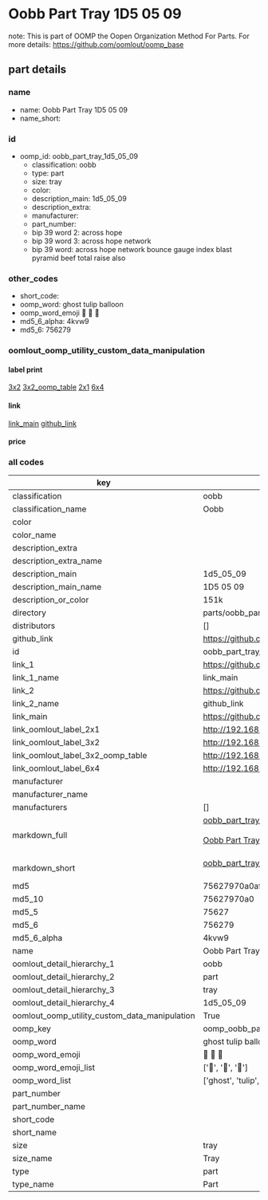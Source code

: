 # Oobb Part Tray 1D5 05 09  

note: This is part of OOMP the Oopen Organization Method For Parts. For more details: https://github.com/oomlout/oomp_base

##  part details





### name
* name: Oobb Part Tray 1D5 05 09
* name_short: 
### id
* oomp_id: oobb_part_tray_1d5_05_09
  * classification: oobb
  * type: part
  * size: tray
  * color: 
  * description_main: 1d5_05_09
  * description_extra: 
  * manufacturer: 
  * part_number: 
  * bip 39 word 2: across hope
  * bip 39 word 3: across hope network
  * bip 39 word: across hope network bounce gauge index blast pyramid beef total raise also

### other_codes
* short_code: 
* oomp_word: ghost tulip balloon
* oomp_word_emoji :ghost: :tulip: :balloon:
* md5_6_alpha: 4kvw9
* md5_6: 756279






### oomlout_oomp_utility_custom_data_manipulation
#### label print
[3x2](http://192.168.1.245:1112/?label=oomp%204kvw9)
[3x2_oomp_table](http://192.168.1.107:1112/?label=oomp%204kvw9)
[2x1](http://192.168.1.242:1112/?label=oomp%204kvw9)
[6x4](http://192.168.1.55:1112/?label=oomp%204kvw9)    

#### link

[link_main](https://github.com/oomlout/oomlout_oomp_current_version_messy/tree/main/parts/oobb_part_tray_1d5_05_09) [github_link](https://github.com/oomlout/oomlout_oomp_part_src/tree/main/parts/oobb_part_tray_1d5_05_09)                             

#### price







### all codes 
| key | value |  
| --- | --- |  
| classification | oobb |  
| classification_name | Oobb |  
| color |  |  
| color_name |  |  
| description_extra |  |  
| description_extra_name |  |  
| description_main | 1d5_05_09 |  
| description_main_name | 1D5 05 09 |  
| description_or_color | 151k |  
| directory | parts/oobb_part_tray_1d5_05_09 |  
| distributors | [] |  
| github_link | https://github.com/oomlout/oomlout_oomp_part_src/tree/main/parts/oobb_part_tray_1d5_05_09 |  
| id | oobb_part_tray_1d5_05_09 |  
| link_1 | https://github.com/oomlout/oomlout_oomp_current_version_messy/tree/main/parts/oobb_part_tray_1d5_05_09 |  
| link_1_name | link_main |  
| link_2 | https://github.com/oomlout/oomlout_oomp_part_src/tree/main/parts/oobb_part_tray_1d5_05_09 |  
| link_2_name | github_link |  
| link_main | https://github.com/oomlout/oomlout_oomp_current_version_messy/tree/main/parts/oobb_part_tray_1d5_05_09 |  
| link_oomlout_label_2x1 | http://192.168.1.242:1112/?label=oomp%204kvw9 |  
| link_oomlout_label_3x2 | http://192.168.1.245:1112/?label=oomp%204kvw9 |  
| link_oomlout_label_3x2_oomp_table | http://192.168.1.107:1112/?label=oomp%204kvw9 |  
| link_oomlout_label_6x4 | http://192.168.1.55:1112/?label=oomp%204kvw9 |  
| manufacturer |  |  
| manufacturer_name |  |  
| manufacturers | [] |  
| markdown_full | [oobb_part_tray_1d5_05_09](https://github.com/oomlout/oomlout_oomp_current_version_messy/tree/main/parts/oobb_part_tray_1d5_05_09)<br>[](https://github.com/oomlout/oomlout_oomp_current_version_messy/tree/main/parts/oobb_part_tray_1d5_05_09)<br>[Oobb Part Tray 1D5 05 09](https://github.com/oomlout/oomlout_oomp_current_version_messy/tree/main/parts/oobb_part_tray_1d5_05_09)<br><br> |  
| markdown_short | [oobb_part_tray_1d5_05_09](https://github.com/oomlout/oomlout_oomp_current_version_messy/tree/main/parts/oobb_part_tray_1d5_05_09)<br><br> |  
| md5 | 75627970a0af02edcb3041a7299b5812 |  
| md5_10 | 75627970a0 |  
| md5_5 | 75627 |  
| md5_6 | 756279 |  
| md5_6_alpha | 4kvw9 |  
| name | Oobb Part Tray 1D5 05 09 |  
| oomlout_detail_hierarchy_1 | oobb |  
| oomlout_detail_hierarchy_2 | part |  
| oomlout_detail_hierarchy_3 | tray |  
| oomlout_detail_hierarchy_4 | 1d5_05_09 |  
| oomlout_oomp_utility_custom_data_manipulation | True |  
| oomp_key | oomp_oobb_part_tray_1d5_05_09 |  
| oomp_word | ghost tulip balloon |  
| oomp_word_emoji | :ghost: :tulip: :balloon: |  
| oomp_word_emoji_list | [':ghost:', ':tulip:', ':balloon:'] |  
| oomp_word_list | ['ghost', 'tulip', 'balloon'] |  
| part_number |  |  
| part_number_name |  |  
| short_code |  |  
| short_name |  |  
| size | tray |  
| size_name | Tray |  
| type | part |  
| type_name | Part |  
